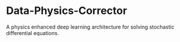 # Data-Physics-Corrector
A physics enhanced deep learning architecture for solving stochastic differential equations. 

